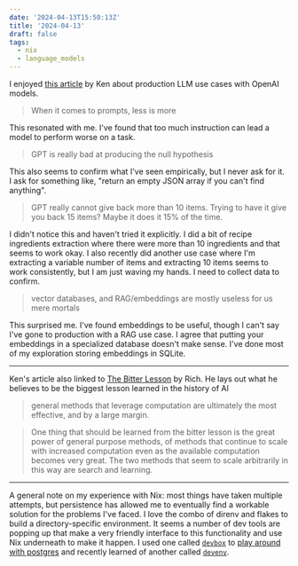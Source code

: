 ```yaml
---
date: '2024-04-13T15:50:13Z'
title: '2024-04-13'
draft: false
tags:
  - nix
  - language_models
---
```


I enjoyed [this article](https://kenkantzer.com/lessons-after-a-half-billion-gpt-tokens/) by Ken about production LLM use cases with OpenAI models.

> When it comes to prompts, less is more

This resonated with me.
I've found that too much instruction can lead a model to perform worse on a task.

> GPT is really bad at producing the null hypothesis

This also seems to confirm what I've seen empirically, but I never ask for it.
I ask for something like, "return an empty JSON array if you can't find anything".

> GPT really cannot give back more than 10 items. Trying to have it give you back 15 items? Maybe it does it 15% of the time.

I didn't notice this and haven't tried it explicitly.
I did a bit of recipe ingredients extraction where there were more than 10 ingredients and that seems to work okay.
I also recently did another use case where I'm extracting a variable number of items and extracting 10 items seems to work consistently, but I am just waving my hands.
I need to collect data to confirm.

> vector databases, and RAG/embeddings are mostly useless for us mere mortals

This surprised me.
I've found embeddings to be useful, though I can't say I've gone to production with a RAG use case.
I agree that putting your embeddings in a specialized database doesn't make sense.
I've done most of my exploration storing embeddings in SQLite.

---

Ken's article also linked to [The Bitter Lesson](http://www.incompleteideas.net/IncIdeas/BitterLesson.html) by Rich.
He lays out what he believes to be the biggest lesson learned in the history of AI

> general methods that leverage computation are ultimately the most effective, and by a large margin.

> One thing that should be learned from the bitter lesson is the great power of general purpose methods, of methods that continue to scale with increased computation even as the available computation becomes very great. The two methods that seem to scale arbitrarily in this way are search and learning.

---

A general note on my experience with Nix: most things have taken multiple attempts, but persistence has allowed me to eventually find a workable solution for the problems I've faced.
I love the combo of direnv and flakes to build a directory-specific environment.
It seems a number of dev tools are popping up that make a very friendly interface to this functionality and use Nix underneath to make it happen.
I used one called [`devbox`](https://devenv.sh/) to [play around with postgres](/til/devbox/quick-postgres-db) and recently learned of another called [`devenv`](https://devenv.sh/).

